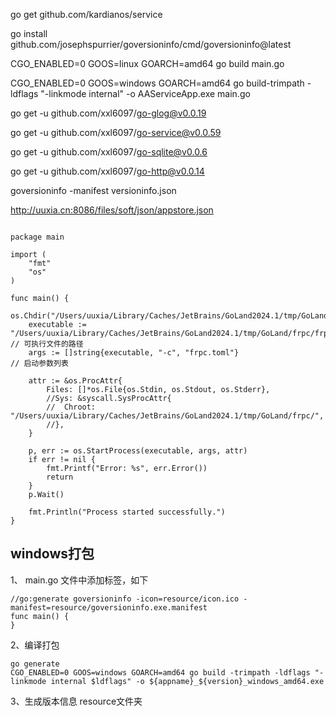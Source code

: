 
go get github.com/kardianos/service

go install github.com/josephspurrier/goversioninfo/cmd/goversioninfo@latest

CGO_ENABLED=0 GOOS=linux GOARCH=amd64 go build main.go

CGO_ENABLED=0 GOOS=windows GOARCH=amd64 go build-trimpath -ldflags "-linkmode internal" -o AAServiceApp.exe main.go

go get -u github.com/xxl6097/go-glog@v0.0.19

go get -u github.com/xxl6097/go-service@v0.0.59

go get -u github.com/xxl6097/go-sqlite@v0.0.6

go get -u github.com/xxl6097/go-http@v0.0.14

goversioninfo -manifest versioninfo.json

http://uuxia.cn:8086/files/soft/json/appstore.json


```azure

package main

import (
	"fmt"
	"os"
)

func main() {
	os.Chdir("/Users/uuxia/Library/Caches/JetBrains/GoLand2024.1/tmp/GoLand/frpc/")
	executable := "/Users/uuxia/Library/Caches/JetBrains/GoLand2024.1/tmp/GoLand/frpc/frpc" // 可执行文件的路径
	args := []string{executable, "-c", "frpc.toml"}                                         // 启动参数列表

	attr := &os.ProcAttr{
		Files: []*os.File{os.Stdin, os.Stdout, os.Stderr},
		//Sys: &syscall.SysProcAttr{
		//	Chroot: "/Users/uuxia/Library/Caches/JetBrains/GoLand2024.1/tmp/GoLand/frpc/",
		//},
	}

	p, err := os.StartProcess(executable, args, attr)
	if err != nil {
		fmt.Printf("Error: %s", err.Error())
		return
	}
	p.Wait()

	fmt.Println("Process started successfully.")
}

```

## windows打包

1、 main.go 文件中添加标签，如下

```
//go:generate goversioninfo -icon=resource/icon.ico -manifest=resource/goversioninfo.exe.manifest
func main() {
}
```

2、编译打包

```
go generate
CGO_ENABLED=0 GOOS=windows GOARCH=amd64 go build -trimpath -ldflags "-linkmode internal $ldflags" -o ${appname}_${version}_windows_amd64.exe
```

3、生成版本信息
resource文件夹